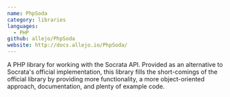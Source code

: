 ```yaml
---
name: PhpSoda
category: libraries
languages:
  - PHP
github: allejo/PhpSoda
website: http://docs.allejo.io/PhpSoda/
---
```


A PHP library for working with the Socrata API. Provided as an alternative to Socrata's official implementation, this library fills the short-comings of the official library by providing more functionality, a more object-oriented approach, documentation, and plenty of example code.
